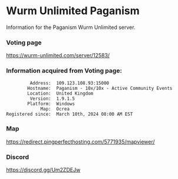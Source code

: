 # Wurm Unlimited Paganism
Information for the Paganism Wurm Unlimited server.

### Voting page
https://wurm-unlimited.com/server/12583/

### Information acquired from Voting page:
```
         Address:  109.123.108.93:15000
        Hostname:  Paganism - 10x/10x - Active Community Events
        Location:  United Kingdom
         Version:  1.9.1.5
        Platform:  Windows
             Map:  Ocrea
Registered since:  March 10th, 2024 08:00 AM EST
```

### Map
https://redirect.pingperfecthosting.com/5771935/mapviewer/


### Discord
https://discord.gg/Um2ZDEJw
